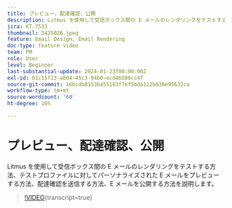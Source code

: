 ```yaml
---
title: プレビュー、配達確認、公開
description: Litmus を使用して受信ボックス間の E メールのレンダリングをテストする方法、テストプロファイルに対してパーソナライズされた E メールをプレビューする方法、配達確認を送信する方法、E メールを公開する方法を説明します。
jira: KT-7533
thumbnail: 3425026.jpeg
feature: Email Design, Email Rendering
doc-type: feature video
team: PM
role: User
level: Beginner
last-substantial-update: 2024-01-23T00:00:00Z
exl-id: 01c15f13-a804-45c3-94b0-ecd46586cc4f
source-git-commit: 16bc4b8153ba55183f7ef5bda112b636e95632ca
workflow-type: tm+mt
source-wordcount: '60'
ht-degree: 16%

---
```


# プレビュー、配達確認、公開

Litmus を使用して受信ボックス間の E メールのレンダリングをテストする方法、テストプロファイルに対してパーソナライズされた E メールをプレビューする方法、配達確認を送信する方法、E メールを公開する方法を説明します。

>[!VIDEO](https://video.tv.adobe.com/v/3425026?quality=12&learn=on){transcript=true}
